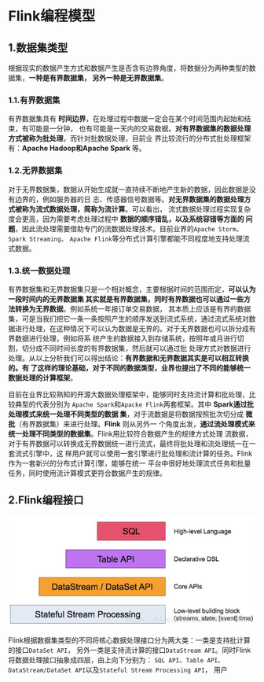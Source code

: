 Flink编程模型
================================================================================
## 1.数据集类型
根据现实的数据产生方式和数据产生是否含有边界角度，将数据分为两种类型的数据集，**一种是有界数据集，
另外一种是无界数据集**。

### 1.1.有界数据集
有界数据集具有 **时间边界**，在处理过程中数据一定会在某个时间范围内起始和结束，有可能是一分钟，
也有可能是一天内的交易数据。**对有界数据集的数据处理方式被称为批处理**，而针对批数据处理，目前业
界比较流行的分布式批处理框架有：**Apache Hadoop和Apache Spark** 等。

### 1.2.无界数据集
对于无界数据集，数据从开始生成就一直持续不断地产生新的数据，因此数据是没有边界的，例如服务器的日
志、传感器信号数据等。**对无界数据集的数据处理方式被称为流式数据处理，简称为流计算**。可以看出，
流式数据处理过程实现复杂度会更高，因为需要考虑处理过程中 **数据的顺序错乱，以及系统容错等方面的
问题**，因此流处理需要借助专门的流数据处理技术。目前业界的`Apache Storm`、`Spark Streaming`、
`Apache Flink`等分布式计算引擎都能不同程度地支持处理流式数据。

### 1.3.统一数据处理
有界数据集和无界数据集只是一个相对概念，主要根据时间的范围而定，**可以认为一段时间内的无界数据集
其实就是有界数据集，同时有界数据也可以通过一些方法转换为无界数据**。例如系统一年报订单交易数据，
其本质上应该是有界的数据集，可是当我们把它一条一条按照产生的顺序发送到流式系统，通过流式系统对数
据进行处理，在这种情况下可以认为数据是无界的。对于无界数据也可以拆分成有界数据进行处理，例如将系
统产生的数据接入到存储系统，按照年或月进行切割，切分成不同时间长度的有界数据集，然后就可以通过批
处理方式对数据进行处理。从以上分析我们可以得出结论：**有界数据和无界数据其实是可以相互转换的。有
了这样的理论基础，对于不同的数据类型，业界也提出了不同的能够统一数据处理的计算框架**。

目前在业界比较熟知的开源大数据处理框架中，能够同时支持流计算和批处理，比较典型的代表分别为
`Apache Spark`和`Apacke Flink`两套框架。其中 **Spark通过批处理模式来统一处理不同类型的数据
集**，对于流数据是将数据按照批次切分成 **微批**（有界数据集）来进行处理。**Flink** 则从另外一
个角度出发，**通过流处理模式来统一处理不同类型的数据集**。Flink用比较符合数据产生的规律方式处理
流数据，对于有界数据可以转换成无界数据统一进行流式，最终将批处理和流处理统一在一套流式引擎中，这
样用户就可以使用一套引擎进行批处理和流计算的任务。Flink作为一套新兴的分布式计算引擎，能够在统一
平台中很好地处理流式任务和批量任务，同时使用流计算模式更符合数据产生的规律。

## 2.Flink编程接口

![flink接口分层与抽象](img/3.jpg)

Flink根据数据集类型的不同将核心数据处理接口分为两大类：一类是支持批计算的接口`DataSet API`，
另外一类是支持流计算的接口`DataStream API`。同时Flink将数据处理接口抽象成四层，由上向下分别为：
`SQL API`、`Table API`、`DataStream/DataSet API`以及`Stateful Stream Processing API`，
用户






